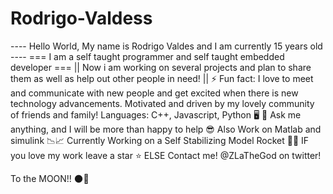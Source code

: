 # Rodrigo-Valdess

---- Hello World, My name is Rodrigo Valdes and I am currently 15 years old ----
===  I am a self taught programmer and self taught embedded developer ===
|| Now i am working on several projects and plan to share them as well as help out other people in need! ||
⚡ Fun fact: I love to meet and communicate with new people and get excited when there is new technology advancements. Motivated and driven by my lovely community of friends and family!
Languages: C++, Javascript, Python 🖥️
💬 Ask me anything, and I will be more than happy to help 😎
Also Work on Matlab and simulink 📉📈
Currently Working on a Self Stabilizing Model Rocket 🚀🚀
IF
  you love my work leave a star ⭐
ELSE
  Contact me! @ZLaTheGod on twitter!

To the MOON!! 🌑🚀
